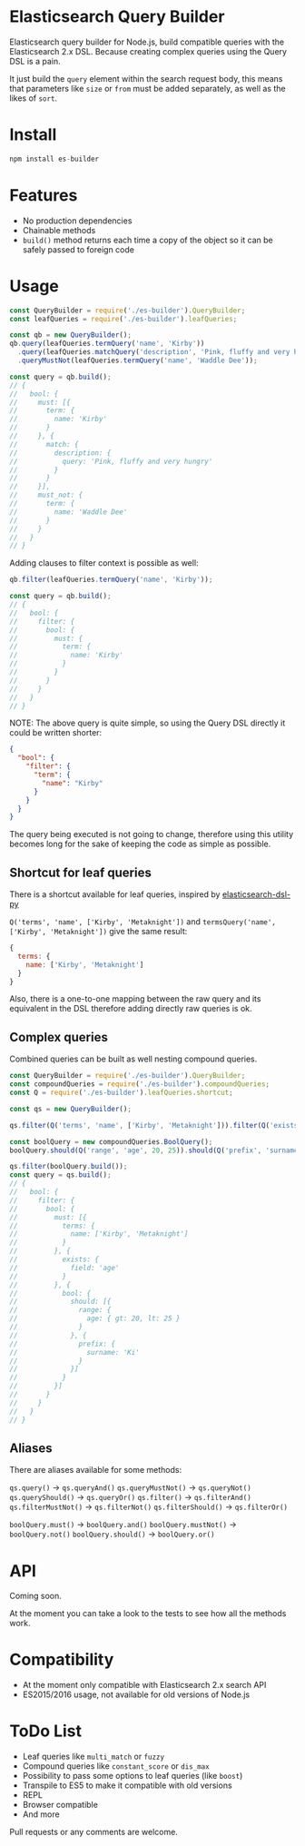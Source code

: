 # Elasticsearch Query Builder

Elasticsearch query builder for Node.js, build compatible queries with the Elasticsearch 2.x DSL. Because creating complex queries using the Query DSL is a pain.

It just build the `query` element within the search request body, this means that parameters like `size` or `from` must be added separately, as well as the likes of `sort`.

# Install

```js
npm install es-builder
```

# Features

- No production dependencies
- Chainable methods
- `build()` method returns each time a copy of the object so it can be safely passed to foreign code

# Usage

```js
const QueryBuilder = require('./es-builder').QueryBuilder;
const leafQueries = require('./es-builder').leafQueries;

const qb = new QueryBuilder();
qb.query(leafQueries.termQuery('name', 'Kirby'))
  .query(leafQueries.matchQuery('description', 'Pink, fluffy and very hungry'))
  .queryMustNot(leafQueries.termQuery('name', 'Waddle Dee'));

const query = qb.build();
// {
//   bool: {
//     must: [{
//       term: {
//         name: 'Kirby'
//       }
//     }, {
//       match: {
//         description: {
//           query: 'Pink, fluffy and very hungry'
//         }
//       }
//     }],
//     must_not: {
//       term: {
//         name: 'Waddle Dee'
//       }
//     }
//   }
// }
```

Adding clauses to filter context is possible as well:

```js
qb.filter(leafQueries.termQuery('name', 'Kirby'));

const query = qb.build();
// {
//   bool: {
//     filter: {
//       bool: {
//         must: {
//           term: {
//             name: 'Kirby'
//           }
//         }
//       }
//     }
//   }
// }
```

NOTE: The above query is quite simple, so using the Query DSL directly it could be written shorter:

```json
{
  "bool": {
    "filter": {
      "term": {
        "name": "Kirby"
      }
    }
  }
}
```

The query being executed is not going to change, therefore using this utility becomes long for the sake of keeping the code as simple as possible.

## Shortcut for leaf queries

There is a shortcut available for leaf queries, inspired by [elasticsearch-dsl-py](https://github.com/elastic/elasticsearch-dsl-py)

`Q('terms', 'name', ['Kirby', 'Metaknight'])` and `termsQuery('name', ['Kirby', 'Metaknight'])` give the same result:

```js
{
  terms: {
    name: ['Kirby', 'Metaknight']
  }
}
```

Also, there is a one-to-one mapping between the raw query and its equivalent in the DSL therefore adding directly raw queries is ok.

## Complex queries

Combined queries can be built as well nesting compound queries.

```js
const QueryBuilder = require('./es-builder').QueryBuilder;
const compoundQueries = require('./es-builder').compoundQueries;
const Q = require('./es-builder').leafQueries.shortcut;

const qs = new QueryBuilder();

qs.filter(Q('terms', 'name', ['Kirby', 'Metaknight'])).filter(Q('exists', 'age'));

const boolQuery = new compoundQueries.BoolQuery();
boolQuery.should(Q('range', 'age', 20, 25)).should(Q('prefix', 'surname', 'Pi'));

qs.filter(boolQuery.build());
const query = qs.build();
// {
//   bool: {
//     filter: {
//       bool: {
//         must: [{
//           terms: {
//             name: ['Kirby', 'Metaknight']
//           }
//         }, {
//           exists: {
//             field: 'age'
//           }
//         }, {
//           bool: {
//             should: [{
//               range: {
//                 age: { gt: 20, lt: 25 }
//               }
//             }, {
//               prefix: {
//                 surname: 'Ki'
//               }
//             }]
//           }
//         }]
//       }
//     }
//   }
// }
```

## Aliases

There are aliases available for some methods:

`qs.query()` → `qs.queryAnd()`
`qs.queryMustNot()` → `qs.queryNot()`
`qs.queryShould()` → `qs.queryOr()`
`qs.filter()` → `qs.filterAnd()`
`qs.filterMustNot()` → `qs.filterNot()`
`qs.filterShould()` → `qs.filterOr()`

`boolQuery.must()` → `boolQuery.and()`
`boolQuery.mustNot()` → `boolQuery.not()`
`boolQuery.should()` → `boolQuery.or()`

# API

Coming soon. 

At the moment you can take a look to the tests to see how all the methods work.

# Compatibility

- At the moment only compatible with Elasticsearch 2.x search API
- ES2015/2016 usage, not available for old versions of Node.js

# ToDo List

- Leaf queries like `multi_match` or `fuzzy`
- Compound queries like `constant_score` or `dis_max`
- Possibility to pass some options to leaf queries (like `boost`)
- Transpile to ES5 to make it compatible with old versions
- REPL
- Browser compatible
- And more

Pull requests or any comments are welcome.
